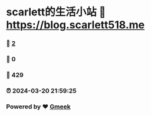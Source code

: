 # scarlett的生活小站 :link: https://blog.scarlett518.me 
### :page_facing_up: [2](https://blog.scarlett518.me/tag.html) 
### :speech_balloon: 0 
### :hibiscus: 429 
### :alarm_clock: 2024-03-20 21:59:25 
### Powered by :heart: [Gmeek](https://github.com/Meekdai/Gmeek)
